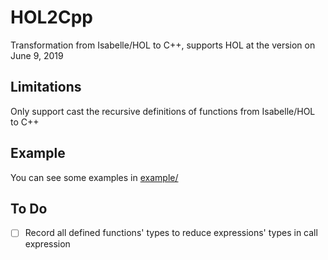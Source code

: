 # HOL2Cpp

Transformation from Isabelle/HOL to C++, supports HOL at the version on June 9, 2019

## Limitations

Only support cast the recursive definitions of functions from Isabelle/HOL to C++

## Example

You can see some examples in [example/](example/)

## To Do

- [ ] Record all defined functions' types to reduce expressions' types in call expression
